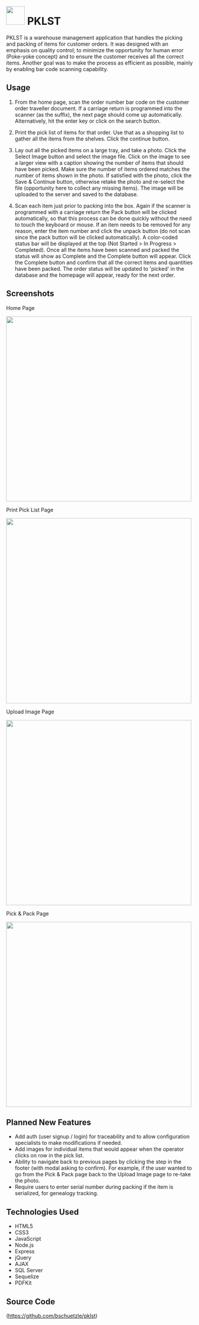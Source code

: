 
# <img src="https://dl.dropboxusercontent.com/s/64w79y0hd9lntwm/pklst-icon.png?dl=0" width="50"> PKLST


PKLST is a warehouse management application that handles the picking and packing of items for customer orders.  It was designed with an emphasis on quality control; to minimize the opportunity for human error (Poke-yoke concept) and to ensure the customer receives all the correct items.  Another goal was to make the process as efficient as possible, mainly by enabling bar code scanning capability.


## Usage

1.  From the home page, scan the order number bar code on the customer order traveller document.  If a carriage return is programmed into the scanner (as the suffix), the next page should come up automatically.  Alternatively, hit the enter key or click on the search button.

2.  Print the pick list of items for that order.  Use that as a shopping list to gather all the items from the shelves.  Click the continue button.

3.  Lay out all the picked items on a large tray, and take a photo.  Click the Select Image button and select the image file.  Click on the image to see a larger view with a caption showing the number of items that should have been picked.  Make sure the number of items ordered matches the number of items shown in the photo.  If satisfied with the photo, click the Save & Continue button, otherwise retake the photo and re-select the file (opportunity here to collect any missing items).  The image will be uploaded to the server and saved to the database.

4.  Scan each item just prior to packing into the box.  Again if the scanner is programmed with a carriage return the Pack button will be clicked automatically, so that this process can be done quickly without the need to touch the keyboard or mouse.  If an item needs to be removed for any reason, enter the item number and click the unpack button (do not scan since the pack button will be clicked automatically).  A color-coded status bar will be displayed at the top (Not Started > In Progress > Completed).  Once all the items have been scanned and packed the status will show as Complete and the Complete button will appear.  Click the Complete button and confirm that all the correct items and quantities have been packed.  The order status will be updated to 'picked' in the database and the homepage will appear, ready for the next order.


## Screenshots

Home Page

<img src="https://dl.dropboxusercontent.com/s/0cdlgvgllmjncqc/home-page.png?dl=0" width="500">

Print Pick List Page

<img src="https://dl.dropboxusercontent.com/s/3x8cs9au6tm9sfq/print-page.png?dl=0" width="500">


Upload Image Page

<img src="https://dl.dropboxusercontent.com/s/fjhgbl2ndrm4wqs/upload-image-page.png?dl=0" width="500">


Pick & Pack Page

<img src="https://dl.dropboxusercontent.com/s/40083l2o3hji11h/pick-pack-page.png?dl=0" width="500">


## Planned New Features

* Add auth (user signup / login) for traceability and to allow configuration specialists to make modifications if needed.
* Add images for individual items that would appear when the operator clicks on row in the pick list.
* Ability to navigate back to previous pages by clicking the step in the footer (with modal asking to confirm).  For example, if the user wanted to go from the Pick & Pack page back to the Upload Image page to re-take the photo.
* Require users to enter serial number during packing if the item is serialized, for genealogy tracking.


## Technologies Used

* HTML5
* CSS3
* JavaScript
* Node.js
* Express
* jQuery
* AJAX
* SQL Server
* Sequelize
* PDFKit

## Source Code

(https://github.com/bschuetzle/pklst)
